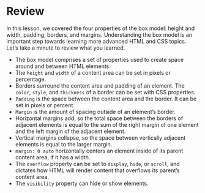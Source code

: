 # Review

In this lesson, we covered the four properties of the box model: height and width, padding, borders, and margins. Understanding the box model is an important step towards learning more advanced HTML and CSS topics. Let’s take a minute to review what you learned.

* The box model comprises a set of properties used to create space around and between HTML elements.
* The `height` and `width` of a content area can be set in pixels or percentage.
* Borders surround the content area and padding of an element. The `color`, `style`, and `thickness` of a border can be set with CSS properties.
* `Padding` is the space between the content area and the border. It can be set in pixels or percent.
* `Margin` is the amount of spacing outside of an element’s border.
* Horizontal margins add, so the total space between the borders of adjacent elements is equal to the sum of the right margin of one element and the left margin of the adjacent element.
* Vertical margins collapse, so the space between vertically adjacent elements is equal to the larger margin.
* `margin: 0 auto` horizontally centers an element inside of its parent content area, if it has a width.
* The `overflow` property can be set to `display`, `hide`, or `scroll`, and dictates how HTML will render content that overflows its parent’s content area.
* The `visibility` property can hide or show elements.